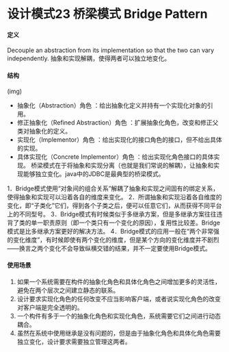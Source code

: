 # 设计模式23 桥梁模式 Bridge Pattern

#### 定义
Decouple an abstraction from its implementation so that the two can vary independently.
抽象和实现解耦，使得两者可以独立地变化。

#### 结构
(img)

- 抽象化（Abstraction）角色 ：给出抽象化定义并持有一个实现化对象的引用。
- 修正抽象化（Refined Abstraction）角色 ：扩展抽象化角色，改变和修正父类对抽象化的定义。
- 实现化（Implementor）角色 ：给出实现化的接口角色的接口，但不给出具体的实现。
- 具体实现化（Concrete Implementor）角色 ：给出实现化角色接口的具体实现。
桥梁模式在于将抽象和实现分离（也就是我们常说的解耦），让抽象和实现能够独立变化。java中的JDBC是最典型的桥梁模式。


1．Bridge模式使用“对象间的组合关系”解耦了抽象和实现之间固有的绑定关系，使得抽象和实现可以沿着各自的维度来变化。
2．所谓抽象和实现沿着各自维度的变化，即“子类化”它们，得到各个子类之后，便可以任意它们，从而获得不同平台上的不同型号。
3．Bridge模式有时候类似于多继承方案，但是多继承方案往往违背了类的单一职责原则（即一个类只有一个变化的原因），复用性比较差。Bridge模式是比多继承方案更好的解决方法。
4．Bridge模式的应用一般在“两个非常强的变化维度”，有时候即使有两个变化的维度，但是某个方向的变化维度并不剧烈——换言之两个变化不会导致纵横交错的结果，并不一定要使用Bridge模式。


#### 使用场景
1. 如果一个系统需要在构件的抽象化角色和具体化角色之间增加更多的灵活性，避免在两个层次之间建立静态的联系。
2. 设计要求实现化角色的任何改变不应当影响客户端，或者说实现化角色的改变对客户端是完全透明的。
3. 一个构件有多于一个的抽象化角色和实现化角色，系统需要它们之间进行动态耦合。
4. 虽然在系统中使用继承是没有问题的，但是由于抽象化角色和具体化角色需要独立变化，设计要求需要独立管理这两者。